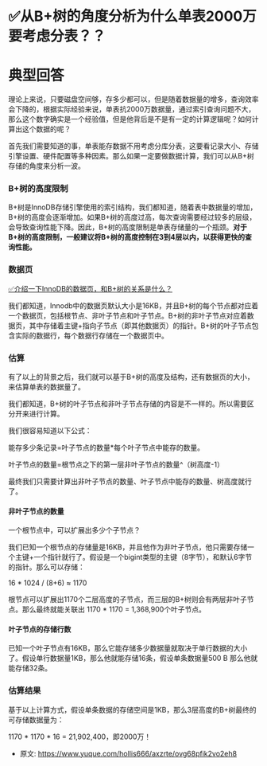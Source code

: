 # ✅从B+树的角度分析为什么单表2000万要考虑分表？？
<!--page header-->

<a name="Q9s6J"></a>
# 典型回答

理论上来说，只要磁盘空间够，存多少都可以，但是随着数据量的增多，查询效率会下降的，根据实际经验来说，单表抗2000万数据量，通过索引查询问题不大，那么这个数字确实是一个经验值，但是他背后是不是有一定的计算逻辑呢？如何计算出这个数据的呢？

首先我们需要知道的事，单表能存数据不用考虑分库分表，这要看记录大小、存储引擎设置、硬件配置等多种因素。那么如果一定要做数据计算，我们可以从B+树存储的角度来分析一波。

<a name="IS4k3"></a>
### B+树的高度限制

B+树是InnoDB存储引擎使用的索引结构，我们都知道，随着表中数据量的增加，B+树的高度会逐渐增加。如果B+树的高度过高，每次查询需要经过较多的层级，会导致查询性能下降。因此，B+树的高度限制是单表存储量的一个瓶颈。**对于B+树的高度限制，一般建议将B+树的高度控制在3到4层以内，以获得更快的查询性能。**

<a name="vKd6W"></a>
### 数据页


[✅介绍一下InnoDB的数据页，和B+树的关系是什么？](https://www.yuque.com/hollis666/axzrte/vebvlntlc6rnvuu0?view=doc_embed)

我们都知道，Innodb中的数据页默认大小是16KB，并且B+树的每个节点都对应着一个数据页，包括根节点、非叶子节点和叶子节点。B+树的非叶子节点对应着数据页，其中存储着主键+指向子节点（即其他数据页）的指针。B+树的叶子节点包含实际的数据行，每个数据行存储在一个数据页中。

<a name="ZaSnn"></a>
### 估算

有了以上的背景之后，我们就可以基于B+树的高度及结构，还有数据页的大小，来估算单表的数据量了。

我们都知道，B+树的叶子节点和非叶子节点存储的内容是不一样的。所以需要区分开来进行计算。

我们很容易知道以下公式：

能存多少条记录=叶子节点的数量*每个叶子节点中能存的数量。

叶子节点的数量=根节点之下的第一层非叶子节点的数量^（树高度-1）

最终我们只需要计算出非叶子节点的数量、叶子节点中能存的数量、树高度就行了。

<a name="zn9y0"></a>
#### 非叶子节点的数量

一个根节点中，可以扩展出多少个子节点？

我们已知一个根节点的存储量是16KB，并且他作为非叶子节点，他只需要存储一个主键+一个指针就行了。假设是一个bigint类型的主键（8字节），和默认6字节的指针。那么可以存储：

16 * 1024 / (8+6) ≈ 1170

根节点可以扩展出1170个二层高度的子节点，而三层的B+树则会有两层非叶子节点。那么最终就能关联出 1170 * 1170 = 1,368,900个叶子节点。

<a name="wV2T0"></a>
#### 叶子节点的存储行数

已知一个叶子节点有16KB，那么它能存储多少数据量就取决于单行数据的大小了。假设单行数据量1KB，那么他就能存储16条，假设单条数据量500 B 那么他就能存储32条。

<a name="gzC8D"></a>
### 估算结果

基于以上计算方式，假设单条数据的存储空间是1KB，那么3层高度的B+树最终的可存储数据量为：

1170 * 1170 * 16 = 21,902,400，即2000万！




<!--page footer-->
- 原文: <https://www.yuque.com/hollis666/axzrte/ovg68pfik2vo2eh8>